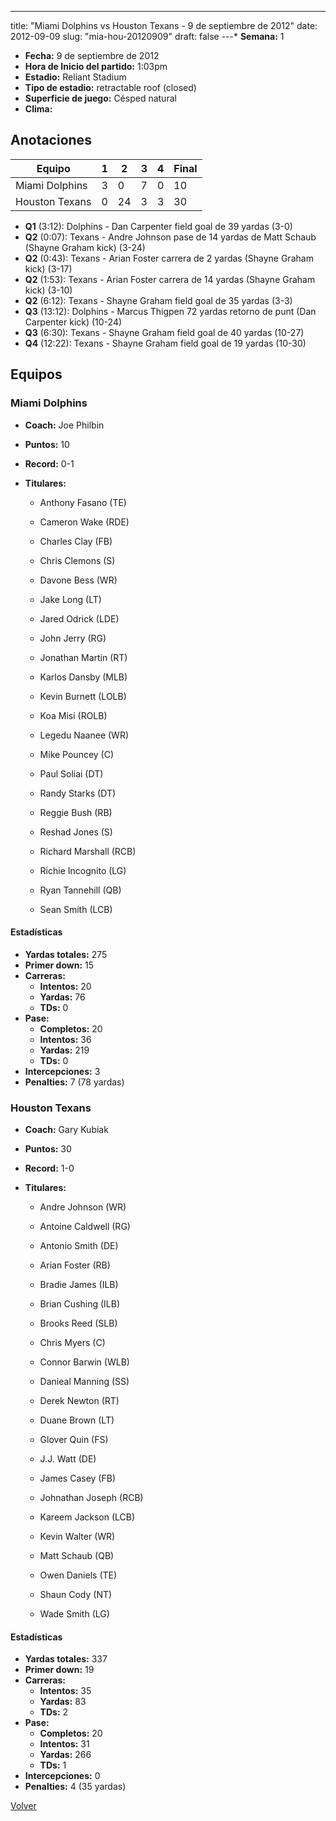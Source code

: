 ---
title: "Miami Dolphins vs Houston Texans - 9 de septiembre de 2012"
date: 2012-09-09
slug: "mia-hou-20120909"
draft: false
---* **Semana:** 1
* **Fecha:** 9 de septiembre de 2012
* **Hora de Inicio del partido:** 1:03pm
* **Estadio:** Reliant Stadium
* **Tipo de estadio:** retractable roof (closed)
* **Superficie de juego:** Césped natural
* **Clima:** 




## Anotaciones
| Equipo | 1 | 2 | 3 | 4 | Final |
|--------|---|---|---|---|-------|
| Miami Dolphins  | 3 | 0 | 7 | 0  | 10 |
| Houston Texans  | 0 | 24 | 3 | 3  | 30 |
* **Q1** (3:12): Dolphins - Dan Carpenter field goal de 39 yardas (3-0)
* **Q2** (0:07): Texans - Andre Johnson pase de 14 yardas de Matt Schaub (Shayne Graham kick) (3-24)
* **Q2** (0:43): Texans - Arian Foster carrera de 2 yardas (Shayne Graham kick) (3-17)
* **Q2** (1:53): Texans - Arian Foster carrera de 14 yardas (Shayne Graham kick) (3-10)
* **Q2** (6:12): Texans - Shayne Graham field goal de 35 yardas (3-3)
* **Q3** (13:12): Dolphins - Marcus Thigpen 72 yardas retorno de punt (Dan Carpenter kick) (10-24)
* **Q3** (6:30): Texans - Shayne Graham field goal de 40 yardas (10-27)
* **Q4** (12:22): Texans - Shayne Graham field goal de 19 yardas (10-30)


## Equipos


### Miami Dolphins
* **Coach:** Joe Philbin
* **Puntos:** 10
* **Record:** 0-1
* **Titulares:** 

  * Anthony Fasano (TE) 

  * Cameron Wake (RDE) 

  * Charles Clay (FB) 

  * Chris Clemons (S) 

  * Davone Bess (WR) 

  * Jake Long (LT) 

  * Jared Odrick (LDE) 

  * John Jerry (RG) 

  * Jonathan Martin (RT) 

  * Karlos Dansby (MLB) 

  * Kevin Burnett (LOLB) 

  * Koa Misi (ROLB) 

  * Legedu Naanee (WR) 

  * Mike Pouncey (C) 

  * Paul Soliai (DT) 

  * Randy Starks (DT) 

  * Reggie Bush (RB) 

  * Reshad Jones (S) 

  * Richard Marshall (RCB) 

  * Richie Incognito (LG) 

  * Ryan Tannehill (QB) 

  * Sean Smith (LCB) 

#### Estadísticas
* **Yardas totales:** 275
* **Primer down:** 15
* **Carreras:**
  * **Intentos:** 20
  * **Yardas:** 76
  * **TDs:** 0
* **Pase:**
  * **Completos:** 20
  * **Intentos:** 36
  * **Yardas:** 219
  * **TDs:** 0
* **Intercepciones:** 3
* **Penalties:** 7 (78 yardas)

### Houston Texans
* **Coach:** Gary Kubiak
* **Puntos:** 30
* **Record:** 1-0
* **Titulares:** 

  * Andre Johnson (WR) 

  * Antoine Caldwell (RG) 

  * Antonio Smith (DE) 

  * Arian Foster (RB) 

  * Bradie James (ILB) 

  * Brian Cushing (ILB) 

  * Brooks Reed (SLB) 

  * Chris Myers (C) 

  * Connor Barwin (WLB) 

  * Danieal Manning (SS) 

  * Derek Newton (RT) 

  * Duane Brown (LT) 

  * Glover Quin (FS) 

  * J.J. Watt (DE) 

  * James Casey (FB) 

  * Johnathan Joseph (RCB) 

  * Kareem Jackson (LCB) 

  * Kevin Walter (WR) 

  * Matt Schaub (QB) 

  * Owen Daniels (TE) 

  * Shaun Cody (NT) 

  * Wade Smith (LG) 

#### Estadísticas
* **Yardas totales:** 337
* **Primer down:** 19
* **Carreras:**
  * **Intentos:** 35
  * **Yardas:** 83
  * **TDs:** 2
* **Pase:**
  * **Completos:** 20
  * **Intentos:** 31
  * **Yardas:** 266
  * **TDs:** 1
* **Intercepciones:** 0
* **Penalties:** 4 (35 yardas)


[Volver](/historia/2012)
